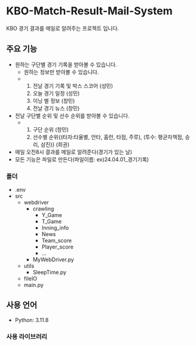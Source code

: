 # KBO-Match-Result-Mail-System
KBO 경기 결과를 메일로 알려주는 프로젝트 입니다.

## 주요 기능
- 원하는 구단별 경기 기록을 받아볼 수 있습니다.
  - 원하는 정보만 받아볼 수 있습니다.
  - 1. 전날 경기 기록 및 박스 스코어 (성민)  
    2. 오늘 경기 일정  (성민)
    3. 이닝 별 정보  (창민)
    4. 전날 경기 뉴스  (창민)
- 전날 구단별 순위 및 선수 순위를 받아볼 수 있습니다.
  - 1. 구단 순위  (창민)
    2. 선수별 순위{(타자:타율별, 안타, 홈런, 타점, 주루), (투수: 평균자책점, 승리, 삼진)}  (희권)
- 매일 오전8시 결과를 메일로 알려준다(경기가 있는 날)
- 모든 기능은 파일로 만든다(파일이름: ex)24.04.01_경기기록)



### 폴더
- .env 
- src
  - webdriver
    - crawling
        - Y_Game
        - T_Game
        - Inning_info
        - News
        - Team_score
        - Player_score
        - ...
    - MyWebDriver.py
  - utils
    - SleepTime.py
  - fileIO
  - main.py

## 사용 언어
- Python: 3.11.8

### 사용 라이브러리



